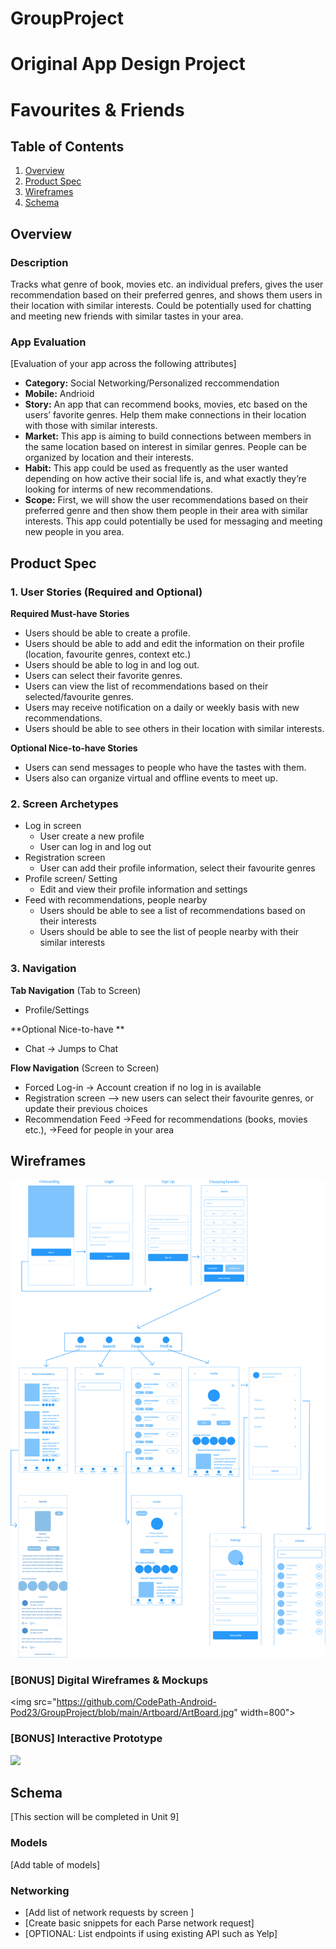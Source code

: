 # GroupProject
Original App Design Project 
===

# Favourites & Friends

## Table of Contents
1. [Overview](#Overview)
1. [Product Spec](#Product-Spec)
1. [Wireframes](#Wireframes)
2. [Schema](#Schema)

## Overview
### Description
Tracks what genre of book, movies etc. an individual prefers, gives the user recommendation based on their preferred genres, and shows them users in their location with similar interests. Could be potentially used for chatting and meeting new friends with similar tastes in your area.

### App Evaluation
[Evaluation of your app across the following attributes]
- **Category:** Social Networking/Personalized reccommendation
- **Mobile:** Andrioid
- **Story:** An app that can recommend books, movies, etc based on the users’ favorite genres. Help them make connections in their location with those with similar interests.
- **Market:** This app is aiming to build connections between members in the same location based on interest in similar genres. People can be organized by location and their interests.
- **Habit:** This app could be used as frequently as the user wanted depending on how active their social life is, and what exactly they’re looking for interms of new recommendations.
- **Scope:** First, we will show the user recommendations based on their preferred genre and then show them people in their area with similar interests. This app could potentially be used for messaging and meeting new people in you area.

## Product Spec

### 1. User Stories (Required and Optional)

**Required Must-have Stories**

* Users should be able to create a profile. 
* Users should be able to add and edit the information on their profile (location, favourite genres, context etc.)
* Users should be able to log in and log out.
* Users can select their favorite genres.
* Users can view the list of recommendations based on their selected/favourite genres.
* Users may receive notification on a daily or weekly basis with new recommendations.  
* Users should be able to see others in their location with similar interests.

**Optional Nice-to-have Stories**

* Users can send messages to people who have the tastes with them.
* Users also can organize virtual and offline events to meet up.

### 2. Screen Archetypes

* Log in screen
   * User create a new profile
   * User can log in and log out 
* Registration screen
   * User can add their profile information, select their favourite genres
* Profile screen/ Setting 
   * Edit and view their profile information and settings
 * Feed with recommendations, people nearby
   * Users should be able to see a list of recommendations based on their interests
   * Users should be able to see the list of people nearby with their similar interests
   

### 3. Navigation

**Tab Navigation** (Tab to Screen)

* Profile/Settings

**Optional Nice-to-have **

* Chat -> Jumps to Chat

**Flow Navigation** (Screen to Screen)

* Forced Log-in -> Account creation if no log in is available
* Registration screen --> new users can select their favourite genres, or update their previous choices 
* Recommendation Feed ->Feed for recommendations (books, movies etc.), ->Feed for people in your area 

## Wireframes
<img src="https://github.com/CodePath-Android-Pod23/GroupProject/blob/main/Wireframe/Wireframe.jpg" width=800>

### [BONUS] Digital Wireframes & Mockups
<img src="https://github.com/CodePath-Android-Pod23/GroupProject/blob/main/Artboard/ArtBoard.jpg" width=800">

### [BONUS] Interactive Prototype
<img src="https://github.com/CodePath-Android-Pod23/GroupProject/blob/main/app_prototype.gif" width=200>

## Schema 
[This section will be completed in Unit 9]
### Models
[Add table of models]
### Networking
- [Add list of network requests by screen ]
- [Create basic snippets for each Parse network request]
- [OPTIONAL: List endpoints if using existing API such as Yelp]
